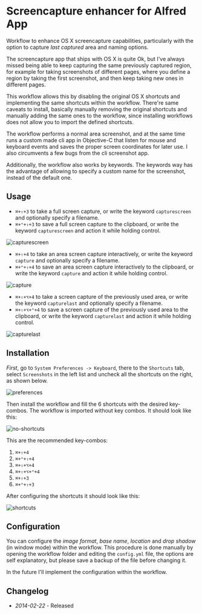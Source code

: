 # Screencapture enhancer for Alfred App

Workflow to enhance OS X screencapture capabilities, particularly with the option to capture _last captured_ area and naming options.

The screencapture app that ships with OS X is quite Ok, but I've always missed being able to keep capturing the same previously captured region, for example for taking screenshots of different pages, where you define a region by taking the first screenshot, and then keep taking new ones in different pages.

This workflow allows this by disabling the original OS X shortcuts and implementing the same shortcuts within the workflow. There're same caveats to install, basically manually removing the original shortcuts and manually adding the same ones to the workflow, since installing workflows does not allow you to import the defined shortcuts.

The workflow performs a normal area screenshot, and at the same time runs a custom made cli app in Objective-C that listen for mouse and keyboard events and saves the proper screen coordinates for later use. I also circumvents a few bugs from the cli screenshot app.

Additionally, the workflow also works by keywords. The keywords way has the advantage of allowing to specify a custom name for the screenshot, instead of the default one.

## Usage

* ```⌘+⇧+3``` to take a full screen capture, or write the keyword ```capturescreen``` and optionally specify a filename.
* ```⌘+⌃+⇧+3``` to save a full screen capture to the clipboard, or write the keyword ```capturescreen``` and action it while holding control.

![capturescreen](https://raw.github.com/ramiroaraujo/alfred-screencapture-workflow/master/screenshots/capturescreen.png)

* ```⌘+⇧+4``` to take an area screen capture interactively, or write the keyword ```capture``` and optionally specify a filename.
* ```⌘+⌃+⇧+4``` to save an area screen capture interactively to the clipboard, or write the keyword ```capture``` and action it while holding control.

![capture](https://raw.github.com/ramiroaraujo/alfred-screencapture-workflow/master/screenshots/capture.png)

* ```⌘+⇧+⌥+4``` to take a screen capture of the previously used area, or write the keyword ```capturelast``` and optionally specify a filename.
* ```⌘+⇧+⌥+⌃+4``` to save a screen capture of the previously used area to the clipboard, or write the keyword ```capturelast``` and action it while holding control.

![capturelast](https://raw.github.com/ramiroaraujo/alfred-screencapture-workflow/master/screenshots/capturelast.png)


## Installation

_First_, go to ```System Preferences -> Keyboard```, there to the ```Shortcuts``` tab, select ```Screenshots``` in the left list and uncheck all the shortcuts on the right, as shown below.

![preferences](https://raw.github.com/ramiroaraujo/alfred-screencapture-workflow/master/screenshots/preferences.png)

Then install the workflow and fill the 6 shortcuts with the desired key-combos. The workflow is imported without key combos. It should look like this:

![no-shortcuts](https://raw.github.com/ramiroaraujo/alfred-screencapture-workflow/master/screenshots/no-shortcuts.png)

This are the recommended key-combos:

1. ```⌘+⇧+4```
2. ```⌘+⌃+⇧+4```
3. ```⌘+⇧+⌥+4```
4. ```⌘+⇧+⌥+⌃+4```
5. ```⌘+⇧+3```
6. ```⌘+⌃+⇧+3```

After configuring the shortcuts it should look like this:

![shortcuts](https://raw.github.com/ramiroaraujo/alfred-screencapture-workflow/master/screenshots/shortcuts.png)


## Configuration

You can configure the _image format_, _base name_, _location_ and _drop shadow_ (in window mode) within the workflow. This procedure is done manually by opening the workflow folder and editing the ```config.yml``` file, the options are self explanatory, but please save a backup of the file before changing it.

In the future I'll implement the configuration within the workflow.

## Changelog

* _2014-02-22_ - Released